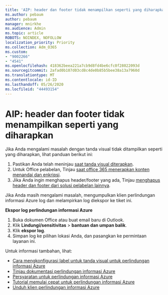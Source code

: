 ```yaml
---
title: 'AIP: header dan footer tidak menampilkan seperti yang diharapkan'
ms.author: pebaum
author: pebaum
manager: mnirkhe
ms.audience: Admin
ms.topic: article
ROBOTS: NOINDEX, NOFOLLOW
localization_priority: Priority
ms.collection: Adm_O365
ms.custom:
- "9002266"
- "4541"
ms.openlocfilehash: 418362beea221a7cb9d8fd4be6cfc0f28022093d
ms.sourcegitcommit: 2afad0b107d03cd8c4de0b85b5bee38a13a7960d
ms.translationtype: MT
ms.contentlocale: id-ID
ms.lasthandoff: 05/26/2020
ms.locfileid: "44493154"
---
```

# <a name="aip-headers-and-footers-not-displaying-as-expected"></a>AIP: header dan footer tidak menampilkan seperti yang diharapkan

Jika Anda mengalami masalah dengan tanda visual tidak ditampilkan seperti yang diharapkan, lihat panduan berikut ini:

1. Pastikan Anda telah meninjau [saat tanda visual diterapkan](https://docs.microsoft.com/azure/information-protection/configure-policy-markings#when-visual-markings-are-applied).
2. Untuk Office pelabelan, Tinjau [saat office 365 menerapkan konten menandai dan enkripsi](https://docs.microsoft.com/microsoft-365/compliance/sensitivity-labels-office-apps#when-office-apps-apply-content-marking-and-encryption).
3. Jika Anda ingin menghapus header/footer yang ada, Tinjau [menghapus header dan footer dari solusi pelabelan lainnya](https://docs.microsoft.com/azure/information-protection/rms-client/client-admin-guide-customizations#remove-headers-and-footers-from-other-labeling-solutions).

Jika Anda masih mengalami masalah, mengumpulkan klien perlindungan informasi Azure log dan melampirkan log diekspor ke tiket ini.

**Ekspor log perlindungan informasi Azure**

1. Buka dokumen Office atau buat email baru di Outlook.
2. Klik **Lindungi/sensitivitas**  >  **bantuan dan umpan balik**.
3. Klik **ekspor log**.
4. Simpan log ke pilihan lokasi Anda, dan pasangkan ke permintaan layanan ini.

Untuk informasi tambahan, lihat:

- [Cara mengkonfigurasi label untuk tanda visual untuk perlindungan informasi Azure](https://docs.microsoft.com/azure/information-protection/configure-policy-markings)
- [Tinjau dokumentasi perlindungan informasi Azure](https://docs.microsoft.com/azure/information-protection/what-is-information-protection)
- [Persyaratan untuk perlindungan informasi Azure](https://docs.microsoft.com/azure/information-protection/get-started/requirements)
- [Tutorial memulai cepat untuk perlindungan informasi Azure](https://docs.microsoft.com/azure/information-protection/get-started/infoprotect-quick-start-tutorial)
- [Unduh klien perlindungan informasi Azure](https://www.microsoft.com/download/details.aspx?id=53018)
